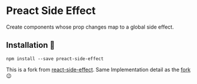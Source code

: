 # Preact Side Effect

Create components whose prop changes map to a global side effect.

## Installation :rocket:

```
npm install --save preact-side-effect
```

This is a fork from [react-side-effect](https://github.com/gaearon/react-side-effect). Same Implementation detail as the [fork](https://github.com/gaearon/react-side-effect) :wink:
